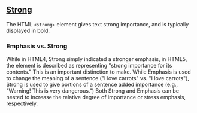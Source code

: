 [Strong](https://developer.mozilla.org/en-US/docs/Web/HTML/Element/strong)
---
The HTML `<strong>` element gives text strong importance, and is typically displayed in bold.

### Emphasis vs. Strong

While in HTML4, Strong simply indicated a stronger emphasis, in HTML5, the element is described as representing "strong importance for its contents." This is an important distinction to make. While Emphasis is used to change the meaning of a sentence ("I love carrots" vs. "I love carrots"), Strong is used to give portions of a sentence added importance (e.g., "Warning! This is very dangerous.") Both Strong and Emphasis can be nested to increase the relative degree of importance or stress emphasis, respectively.